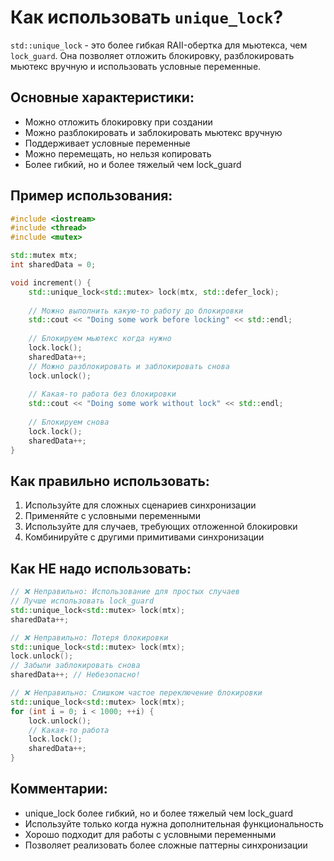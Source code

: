 # Как использовать `unique_lock`?

`std::unique_lock` - это более гибкая RAII-обертка для мьютекса, чем `lock_guard`. Она позволяет отложить блокировку, разблокировать мьютекс вручную и использовать условные переменные.

## Основные характеристики:
- Можно отложить блокировку при создании
- Можно разблокировать и заблокировать мьютекс вручную
- Поддерживает условные переменные
- Можно перемещать, но нельзя копировать
- Более гибкий, но и более тяжелый чем lock_guard

## Пример использования:

```cpp
#include <iostream>
#include <thread>
#include <mutex>

std::mutex mtx;
int sharedData = 0;

void increment() {
    std::unique_lock<std::mutex> lock(mtx, std::defer_lock);
    
    // Можно выполнить какую-то работу до блокировки
    std::cout << "Doing some work before locking" << std::endl;
    
    // Блокируем мьютекс когда нужно
    lock.lock();
    sharedData++;
    // Можно разблокировать и заблокировать снова
    lock.unlock();
    
    // Какая-то работа без блокировки
    std::cout << "Doing some work without lock" << std::endl;
    
    // Блокируем снова
    lock.lock();
    sharedData++;
}
```

## Как правильно использовать:
1. Используйте для сложных сценариев синхронизации
2. Применяйте с условными переменными
3. Используйте для случаев, требующих отложенной блокировки
4. Комбинируйте с другими примитивами синхронизации

## Как НЕ надо использовать:
```cpp
// ❌ Неправильно: Использование для простых случаев
// Лучше использовать lock_guard
std::unique_lock<std::mutex> lock(mtx);
sharedData++;

// ❌ Неправильно: Потеря блокировки
std::unique_lock<std::mutex> lock(mtx);
lock.unlock();
// Забыли заблокировать снова
sharedData++; // Небезопасно!

// ❌ Неправильно: Слишком частое переключение блокировки
std::unique_lock<std::mutex> lock(mtx);
for (int i = 0; i < 1000; ++i) {
    lock.unlock();
    // Какая-то работа
    lock.lock();
    sharedData++;
}
```

## Комментарии:
- unique_lock более гибкий, но и более тяжелый чем lock_guard
- Используйте только когда нужна дополнительная функциональность
- Хорошо подходит для работы с условными переменными
- Позволяет реализовать более сложные паттерны синхронизации 
